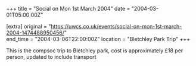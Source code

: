 +++
title = "Social on Mon 1st March 2004"
date = "2004-03-01T05:00:00Z"

[extra]
original = "https://uwcs.co.uk/events/social-on-mon-1st-march-2004-1474488950456/"    
end_time = "2004-03-06T22:00:00Z"
location = "Bletchley Park Trip"
+++

This is the compsoc trip to Bletchley park, cost is approximately £18 per person, updated to include transport

